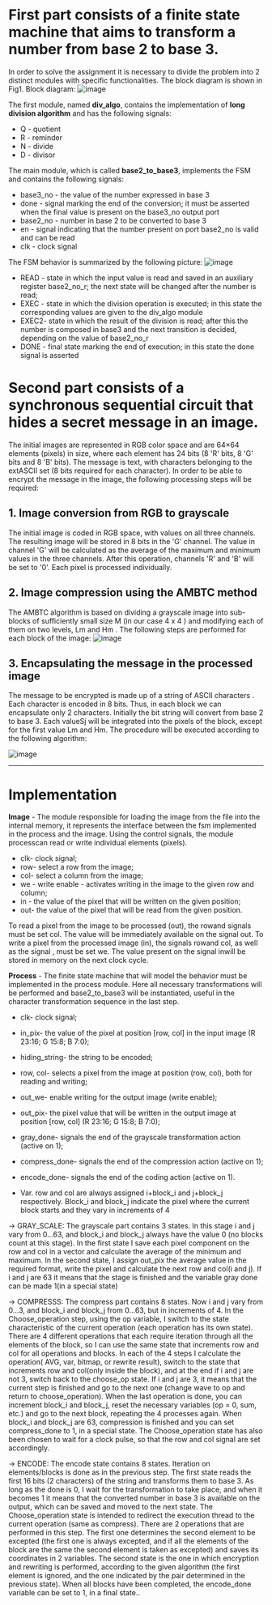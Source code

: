 # First part consists of a finite state machine that aims to transform a number from base 2 to base 3.
In order to solve the assignment it is necessary to divide the problem into 2 distinct modules with specific functionalities. The block diagram is shown in Fig1. Block diagram:
![image](https://github.com/adrianvirlan200/IC-design-for-Steganography/assets/74298808/8dec10a8-78d4-412b-aeba-c93e817e9913)

The first module, named **div_algo**, contains the implementation of **long division algorithm** and has the following signals: 
* Q - quotient
* R - reminder
* N - divide
* D - divisor

The main module, which is called **base2_to_base3**, implements the FSM and contains the following signals:
* base3_no - the value of the number expressed in base 3
* done - signal marking the end of the conversion; it must be asserted when the final value is present on the base3_no output port
* base2_no - number in base 2 to be converted to base 3
* en - signal indicating that the number present on port base2_no is valid and can be read
* clk - clock signal
  
The FSM behavior is summarized by the following picture:
  ![image](https://github.com/adrianvirlan200/IC-design-for-Steganography/assets/74298808/97da4249-2f96-43cf-a589-9bddbbcbe37c)
  
* READ - state in which the input value is read and saved in an auxiliary register base2_no_r; the next state will be changed after the number is read;
* EXEC - state in which the division operation is executed; in this state the corresponding values are given to the div_algo module
* EXEC2- state in which the result of the division is read; after this the number is composed in base3 and the next transition is decided, depending on the value of base2_no_r
* DONE - final state marking the end of execution; in this state the done signal is asserted


# Second part consists of a synchronous sequential circuit that hides a secret message in an image.
The initial images are represented in RGB color space and are 64×64 elements (pixels) in size, where each element has 24 bits (8 'R' bits, 8 'G' bits and 8 'B' bits). The message is text, with characters belonging to the extASCII set (8 bits required for each character). In order to be able to encrypt the message in the image, the following processing steps will be required:
## 1. Image conversion from RGB to grayscale
The initial image is coded in RGB space, with values on all three channels. The resulting image will be stored in 8 bits in the 'G' channel. The value in channel 'G' will be calculated as the average of the maximum and minimum values in the three channels. After this operation, channels 'R' and 'B' will be set to '0'. Each pixel is processed individually.

## 2. Image compression using the AMBTC method
The AMBTC algorithm is based on dividing a grayscale image into sub-blocks of sufficiently small size M (in our case 4 x 4 ) and modifying each of them on two levels, Lm and Hm . The following steps are performed for each block of the image:
![image](https://github.com/adrianvirlan200/IC-design-for-Steganography/assets/74298808/2745e3ea-9951-4822-8132-7c525f1bbf76)

## 3. Encapsulating the message in the processed image
The message to be encrypted is made up of a string of ASCII characters . Each character is encoded in 8 bits. Thus, in each block we can encapsulate only 2 characters. Initially the bit string will convert from base 2 to base 3. Each valueSj
will be integrated into the pixels of the block, except for the first value Lm and Hm. The procedure will be executed according to the following algorithm:

![image](https://github.com/adrianvirlan200/IC-design-for-Steganography/assets/74298808/95242310-7567-49ce-b7e5-91f272b42b0e)
_______________________________________________________________________________________________________________________________________________________________________________________________________
# Implementation
**Image** - The module responsible for loading the image from the file into the internal memory, it represents the interface between the fsm implemented in the process and the image. Using the control signals, the module processcan read or write individual elements (pixels).
* clk- clock signal;
* row- select a row from the image;
* col- select a column from the image;
* we - write enable - activates writing in the image to the given row and column;
* in - the value of the pixel that will be written on the given position;
* out- the value of the pixel that will be read from the given position.
  
To read a pixel from the image to be processed (out), the rowand signals must be set col. The value will be immediately available on the signal out.
To write a pixel from the processed image (in), the signals rowand col, as well as the signal , must be set we. The value present on the signal inwill be stored in memory on the next clock cycle.

**Process** - The finite state machine that will model the behavior must be implemented in the process module. Here all necessary transformations will be performed and base2_to_base3 will be instantiated, useful in the character transformation sequence in the last step.
* clk- clock signal;
* in_pix- the value of the pixel at position [row, col] in the input image (R 23:16; G 15:8; B 7:0);
* hiding_string- the string to be encoded;
* row, col- selects a pixel from the image at position (row, col), both for reading and writing;
* out_we- enable writing for the output image (write enable);
* out_pix- the pixel value that will be written in the output image at position [row, col] (R 23:16; G 15:8; B 7:0);
* gray_done- signals the end of the grayscale transformation action (active on 1);
* compress_done- signals the end of the compression action (active on 1);
* encode_done- signals the end of the coding action (active on 1).

* Var. row and col are always assigned i+block_i and j+block_j respectively.
Block_i and block_j indicate the pixel where the current block starts and they vary in increments of 4
 
-> GRAY_SCALE:
	The grayscale part contains 3 states. In this stage i and j vary from 0...63, and block_i and block_j always have the value 0 (no blocks count at this stage). In the first state I save each pixel component on the row and col in a vector and calculate the average of the minimum and maximum.
	In the second state, I assign out_pix the average value in the required format, write the pixel and calculate the next row and col(i and j). If i and j are 63 it means that the stage is finished and the variable gray done can be made 1(in a special state)
 
-> COMPRESSS:
The compress part contains 8 states. Now i and j vary from 0...3, and block_i and block_j from 0...63, but in increments of 4.
In the Choose_operation step, using the op variable, I switch to the state characteristic of the current operation (each operation has its own state). There are 4 different operations that each require iteration through all the elements of the block, so I can use the same state that increments row and col for all operations and blocks.
In each of the 4 steps I calculate the operation( AVG, var, bitmap, or rewrite result), switch to the state that increments row and col(only inside the block), and at the end if i and j are not 3, switch back to the choose_op state. If i and j are 3, it means that the current step is finished and go to the next one (change wave to op and return to choose_operation).
When the last operation is done, you can increment block_i and block_j, reset the necessary variables (op = 0, sum, etc.) and go to the next block, repeating the 4 processes again.
When block_i and block_j are 63, compression is finished and you can set compress_done to 1, in a special state.
The Choose_operation state has also been chosen to wait for a clock pulse, so that the row and col signal are set accordingly.

-> ENCODE:
The encode state contains 8 states. Iteration on elements/blocks is done as in the previous step. 
The first state reads the first 16 bits (2 characters) of the string and transforms them to base 3. As long as the done is 0, I wait for the transformation to take place, and when it becomes 1 it means that the converted number in base 3 is available on the output, which can be saved and moved to the next state.
The Choose_operation state is intended to redirect the execution thread to the current operation (same as compress). 
There are 2 operations that are performed in this step. The first one determines the second element to be excepted (the first one is always excepted, and if all the elements of the block are the same the second element is taken as excepted) and saves its coordinates in 2 variables. The second state is the one in which encryption and rewriting is performed, according to the given algorithm (the first element is ignored, and the one indicated by the pair determined in the previous state). 
When all blocks have been completed, the encode_done variable can be set to 1, in a final state..
